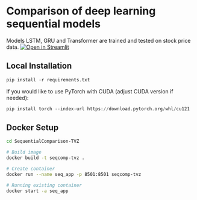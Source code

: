 # Comparison of deep learning sequential models

Models LSTM, GRU and Transformer are trained and tested on stock price data.
[![Open in Streamlit](https://static.streamlit.io/badges/streamlit_badge_black_white.svg)](https://sequentialcomparison-tvz-luy7mu7dtew6g2i6crparp.streamlit.app/)

## Local Installation

```python 
pip install -r requirements.txt
```

If you would like to use PyTorch with CUDA (adjust CUDA version if needed):

```python 
pip install torch --index-url https://download.pytorch.org/whl/cu121
```

## Docker Setup

```bash
cd SequentialComparison-TVZ

# Build image
docker build -t seqcomp-tvz .

# Create container
docker run --name seq_app -p 8501:8501 seqcomp-tvz

# Running existing container
docker start -a seq_app
```